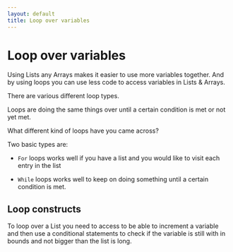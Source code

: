 ```yaml
---
layout: default
title: Loop over variables
---
```


# Loop over variables

Using Lists any Arrays makes it easier to use more variables together. And by using loops you can use less code to access variables in Lists & Arrays.

There are various different loop types.

Loops are doing the same things over until a certain condition is met or not yet met.

What different kind of loops have you came across?

Two basic types are:

* `For` loops works well if you have a list and you would like to visit each entry in the list

* `While` loops works well to keep on doing something until a certain condition is met.

## Loop constructs

To loop over a List you need to access to be able to increment a variable and then use a conditional statements to check if the variable is still with in bounds and not bigger than the list is long.
